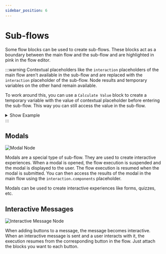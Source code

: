 ```yaml
---
sidebar_position: 6
---
```


# Sub-flows

Some flow blocks can be used to create sub-flows. These blocks act as a boundary between the main flow and the sub-flow and are highlighted in pink in the flow editor.

:::warning
Contextual placeholders like the `interaction` placeholders of the main flow aren't available in the sub-flow and are replaced with the `interaction` placeholder of the sub-flow. Node results and temporary variables on the other hand remain available.

To work around this, you can use a `Calculate Value` block to create a temporary variable with the value of contextual placeholder before entering the sub-flow. This way you can still access the value in the sub-flow.

<details>
<summary>Show Example</summary>

![Calculate Contextual Variable](./img/example-calculate-var.png)

</details>
:::

## Modals

![Modal Node](./img/example-node-modal.png)

Modals are a special type of sub-flow. They are used to create interactive experiences. When a modal is opened, the flow execution is suspended and the modal is displayed to the user. The flow execution is resumed when the modal is submitted. You can then access the results of the modal in the main flow using the `interaction.components` placeholder.

Modals can be used to create interactive experiences like forms, quizzes, etc.

## Interactive Messages

![Interactive Message Node](./img/example-node-message-buttons.png)

When adding buttons to a message, the message becomes interactive. When an interactive message is sent and a user interacts with it, the execution resumes from the corresponding button in the flow. Just attach the blocks you want to each button.
